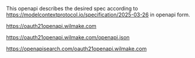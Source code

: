 This openapi describes the desired spec according to https://modelcontextprotocol.io/specification/2025-03-26 in openapi form.

https://oauth21openapi.wilmake.com

https://oauth21openapi.wilmake.com/openapi.json

https://openapisearch.com/oauth21openapi.wilmake.com
